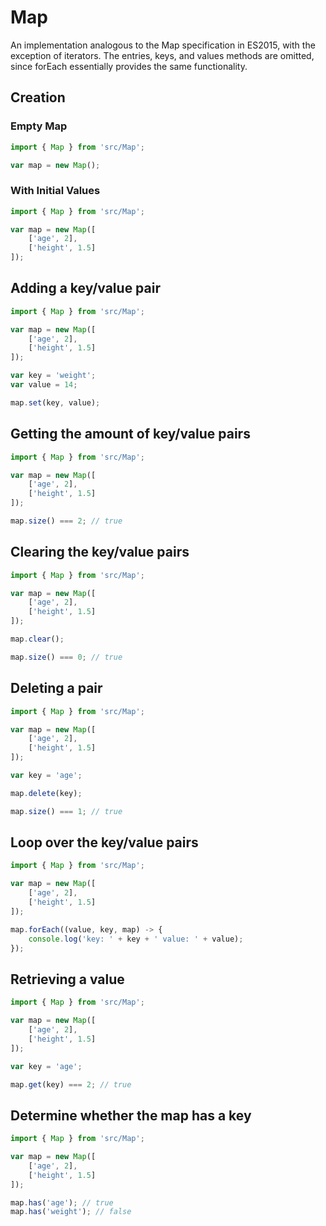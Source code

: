 # Map

An implementation analogous to the Map specification in ES2015,
with the exception of iterators.  The entries, keys, and values methods
are omitted, since forEach essentially provides the same functionality.

## Creation

### Empty Map

```ts
import { Map } from 'src/Map';

var map = new Map();

```

### With Initial Values

```ts
import { Map } from 'src/Map';

var map = new Map([
	['age', 2],
	['height', 1.5]
]);

```

## Adding a key/value pair

```ts
import { Map } from 'src/Map';

var map = new Map([
	['age', 2],
	['height', 1.5]
]);

var key = 'weight';
var value = 14;

map.set(key, value);

```

## Getting the amount of key/value pairs

```ts
import { Map } from 'src/Map';

var map = new Map([
	['age', 2],
	['height', 1.5]
]);

map.size() === 2; // true

```

## Clearing the key/value pairs

```ts
import { Map } from 'src/Map';

var map = new Map([
	['age', 2],
	['height', 1.5]
]);

map.clear();

map.size() === 0; // true

```

## Deleting a pair

```ts
import { Map } from 'src/Map';

var map = new Map([
	['age', 2],
	['height', 1.5]
]);

var key = 'age';

map.delete(key);

map.size() === 1; // true

```

## Loop over the key/value pairs

```ts
import { Map } from 'src/Map';

var map = new Map([
	['age', 2],
	['height', 1.5]
]);

map.forEach((value, key, map) -> {
	console.log('key: ' + key + ' value: ' + value);
});
```

## Retrieving a value

```ts
import { Map } from 'src/Map';

var map = new Map([
	['age', 2],
	['height', 1.5]
]);

var key = 'age';

map.get(key) === 2; // true

```

## Determine whether the map has a key

```ts
import { Map } from 'src/Map';

var map = new Map([
	['age', 2],
	['height', 1.5]
]);

map.has('age'); // true
map.has('weight'); // false

```
